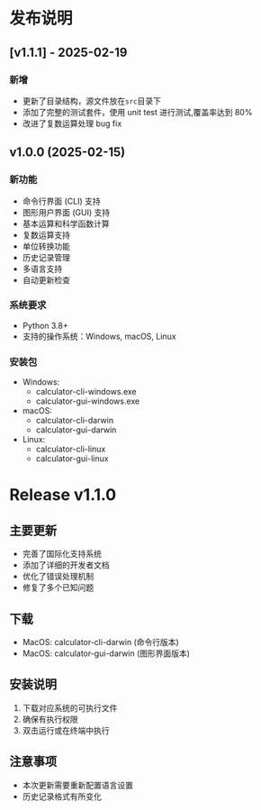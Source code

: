 # 发布说明
## [v1.1.1] - 2025-02-19

### 新增
- 更新了目录结构，源文件放在`src`目录下
- 添加了完整的测试套件，使用 unit test 进行测试,覆盖率达到 80%
- 改进了复数运算处理 bug fix

## v1.0.0 (2025-02-15)

### 新功能
- 命令行界面 (CLI) 支持
- 图形用户界面 (GUI) 支持
- 基本运算和科学函数计算
- 复数运算支持
- 单位转换功能
- 历史记录管理
- 多语言支持
- 自动更新检查

### 系统要求
- Python 3.8+
- 支持的操作系统：Windows, macOS, Linux

### 安装包
- Windows: 
  - calculator-cli-windows.exe
  - calculator-gui-windows.exe
- macOS:
  - calculator-cli-darwin
  - calculator-gui-darwin
- Linux:
  - calculator-cli-linux
  - calculator-gui-linux
# Release v1.1.0

## 主要更新
- 完善了国际化支持系统
- 添加了详细的开发者文档
- 优化了错误处理机制
- 修复了多个已知问题

## 下载
- MacOS: calculator-cli-darwin (命令行版本)
- MacOS: calculator-gui-darwin (图形界面版本)

## 安装说明
1. 下载对应系统的可执行文件
2. 确保有执行权限
3. 双击运行或在终端中执行

## 注意事项
- 本次更新需要重新配置语言设置
- 历史记录格式有所变化
